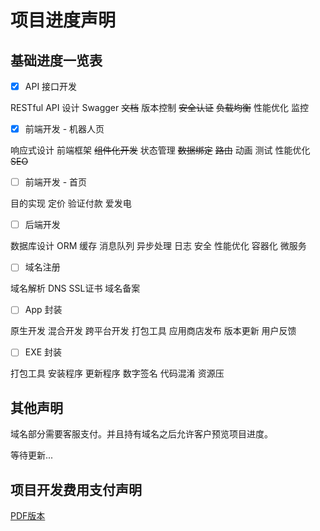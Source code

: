 # 项目进度声明

## 基础进度一览表

* [x] API 接口开发

RESTful API 设计  Swagger ~~文档~~  版本控制  ~~安全认证~~ ~~负载均衡~~  性能优化  监控

* [x] 前端开发 - 机器人页

响应式设计  前端框架  ~~组件化开发~~  状态管理  ~~数据绑定~~  ~~路由~~  动画  测试  性能优化  ~~SEO~~

* [ ] 前端开发 - 首页

目的实现 定价 验证付款 爱发电

* [ ] 后端开发

数据库设计  ORM  缓存  消息队列  异步处理  日志  安全  性能优化  容器化  微服务

* [ ] 域名注册

域名解析  DNS  SSL证书  域名备案

* [ ] App 封装

原生开发  混合开发  跨平台开发  打包工具  应用商店发布  版本更新  用户反馈

* [ ] EXE 封装

打包工具  安装程序  更新程序  数字签名  代码混淆  资源压

## 其他声明

域名部分需要客服支付。并且持有域名之后允许客户预览项目进度。

等待更新...

## 项目开发费用支付声明

[PDF版本](https://ex.dreamor.top/%E9%A1%B9%E7%9B%AE%E5%BC%80%E5%8F%91%E8%B4%B9%E7%94%A8%E6%94%AF%E4%BB%98%E5%A3%B0%E6%98%8E.pdf)
